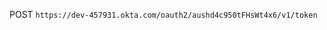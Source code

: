 <span class="text-green-500">POST</span> `https://dev-457931.okta.com/oauth2/aushd4c950tFHsWt4x6/v1/token`
